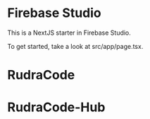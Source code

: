 # Firebase Studio

This is a NextJS starter in Firebase Studio.

To get started, take a look at src/app/page.tsx.
# RudraCode
# RudraCode-Hub
